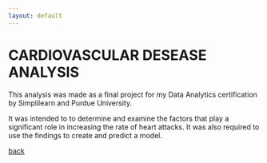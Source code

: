 ```yaml
---
layout: default
---
```


# CARDIOVASCULAR DESEASE ANALYSIS

This analysis was made as a final project for my Data Analytics certification by Simplilearn and Purdue University.

It was intended to to determine and examine the factors that play a significant role in increasing the rate of heart attacks. 
It was also required to use the findings to create and predict a model.




[back](./)
